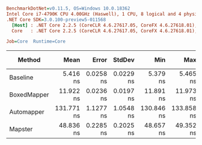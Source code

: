 ``` ini

BenchmarkDotNet=v0.11.5, OS=Windows 10.0.18362
Intel Core i7-4790K CPU 4.00GHz (Haswell), 1 CPU, 8 logical and 4 physical cores
.NET Core SDK=3.0.100-preview5-011568
  [Host] : .NET Core 2.2.5 (CoreCLR 4.6.27617.05, CoreFX 4.6.27618.01), 64bit RyuJIT
  Core   : .NET Core 2.2.5 (CoreCLR 4.6.27617.05, CoreFX 4.6.27618.01), 64bit RyuJIT

Job=Core  Runtime=Core  

```
|      Method |       Mean |     Error |    StdDev |        Min |        Max | Ratio | RatioSD |  Gen 0 | Gen 1 | Gen 2 | Allocated |
|------------ |-----------:|----------:|----------:|-----------:|-----------:|------:|--------:|-------:|------:|------:|----------:|
|    Baseline |   5.416 ns | 0.0258 ns | 0.0229 ns |   5.379 ns |   5.465 ns |  1.00 |    0.00 | 0.0133 |     - |     - |      56 B |
| BoxedMapper |  11.922 ns | 0.0236 ns | 0.0197 ns |  11.891 ns |  11.973 ns |  2.20 |    0.01 | 0.0133 |     - |     - |      56 B |
|  Automapper | 131.771 ns | 1.1277 ns | 1.0548 ns | 130.846 ns | 133.858 ns | 24.33 |    0.22 | 0.0207 |     - |     - |      88 B |
|     Mapster |  48.836 ns | 0.2285 ns | 0.2025 ns |  48.657 ns |  49.352 ns |  9.02 |    0.03 | 0.0209 |     - |     - |      88 B |
